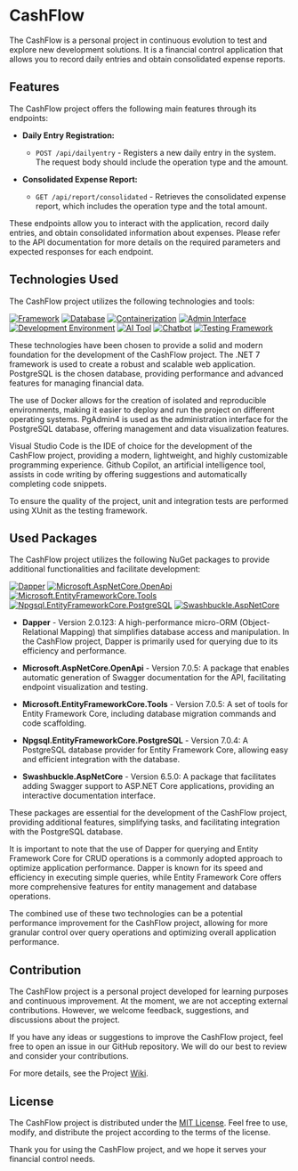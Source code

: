 # CashFlow

The CashFlow is a personal project in continuous evolution to test and explore new development solutions. It is a financial control application that allows you to record daily entries and obtain consolidated expense reports.

## Features

The CashFlow project offers the following main features through its endpoints:

- **Daily Entry Registration:**
  - `POST /api/dailyentry` - Registers a new daily entry in the system. The request body should include the operation type and the amount.

- **Consolidated Expense Report:**
  - `GET /api/report/consolidated` - Retrieves the consolidated expense report, which includes the operation type and the total amount.

These endpoints allow you to interact with the application, record daily entries, and obtain consolidated information about expenses. Please refer to the API documentation for more details on the required parameters and expected responses for each endpoint.

## Technologies Used

The CashFlow project utilizes the following technologies and tools:

[![Framework](https://img.shields.io/badge/Framework-.NET%207-blueviolet)](https://dotnet.microsoft.com/)
[![Database](https://img.shields.io/badge/Database-PostgreSQL-blue)](https://www.postgresql.org/)
[![Containerization](https://img.shields.io/badge/Containerization-Docker-brightgreen)](https://www.docker.com/)
[![Admin Interface](https://img.shields.io/badge/Admin%20Interface-PgAdmin4-orange)](https://www.pgadmin.org/)
[![Development Environment](https://img.shields.io/badge/Development%20Environment-Visual%20Studio%20Code-blue)](https://code.visualstudio.com/)
[![AI Tool](https://img.shields.io/badge/AI%20Tool-Github%20Copilot-yellow)](https://copilot.github.com/)
[![Chatbot](https://img.shields.io/badge/Chatbot-ChatGPT-brightgreen)](https://www.openai.com/)
[![Testing Framework](https://img.shields.io/badge/Testing%20Framework-XUnit-red)](https://xunit.net/)

These technologies have been chosen to provide a solid and modern foundation for the development of the CashFlow project. The .NET 7 framework is used to create a robust and scalable web application. PostgreSQL is the chosen database, providing performance and advanced features for managing financial data.

The use of Docker allows for the creation of isolated and reproducible environments, making it easier to deploy and run the project on different operating systems. PgAdmin4 is used as the administration interface for the PostgreSQL database, offering management and data visualization features.

Visual Studio Code is the IDE of choice for the development of the CashFlow project, providing a modern, lightweight, and highly customizable programming experience. Github Copilot, an artificial intelligence tool, assists in code writing by offering suggestions and automatically completing code snippets.

To ensure the quality of the project, unit and integration tests are performed using XUnit as the testing framework.

## Used Packages

The CashFlow project utilizes the following NuGet packages to provide additional functionalities and facilitate development:

[![Dapper](https://img.shields.io/badge/Dapper-2.0.123-blue)](https://github.com/StackExchange/Dapper)
[![Microsoft.AspNetCore.OpenApi](https://img.shields.io/badge/Microsoft.AspNetCore.OpenApi-7.0.5-blue)](https://docs.microsoft.com/en-us/aspnet/core/tutorials/getting-started-with-swashbuckle?view=aspnetcore-7.0.5)
[![Microsoft.EntityFrameworkCore.Tools](https://img.shields.io/badge/Microsoft.EntityFrameworkCore.Tools-7.0.5-blue)](https://docs.microsoft.com/en-us/ef/core/cli/dotnet)
[![Npgsql.EntityFrameworkCore.PostgreSQL](https://img.shields.io/badge/Npgsql.EntityFrameworkCore.PostgreSQL-7.0.4-blue)](https://www.npgsql.org/efcore/)
[![Swashbuckle.AspNetCore](https://img.shields.io/badge/Swashbuckle.AspNetCore-6.5.0-blue)](https://github.com/domaindrivendev/Swashbuckle.AspNetCore)


- **Dapper** - Version 2.0.123: A high-performance micro-ORM (Object-Relational Mapping) that simplifies database access and manipulation. In the CashFlow project, Dapper is primarily used for querying due to its efficiency and performance.

- **Microsoft.AspNetCore.OpenApi** - Version 7.0.5: A package that enables automatic generation of Swagger documentation for the API, facilitating endpoint visualization and testing.

- **Microsoft.EntityFrameworkCore.Tools** - Version 7.0.5: A set of tools for Entity Framework Core, including database migration commands and code scaffolding.

- **Npgsql.EntityFrameworkCore.PostgreSQL** - Version 7.0.4: A PostgreSQL database provider for Entity Framework Core, allowing easy and efficient integration with the database.

- **Swashbuckle.AspNetCore** - Version 6.5.0: A package that facilitates adding Swagger support to ASP.NET Core applications, providing an interactive documentation interface.

These packages are essential for the development of the CashFlow project, providing additional features, simplifying tasks, and facilitating integration with the PostgreSQL database.

It is important to note that the use of Dapper for querying and Entity Framework Core for CRUD operations is a commonly adopted approach to optimize application performance. Dapper is known for its speed and efficiency in executing simple queries, while Entity Framework Core offers more comprehensive features for entity management and database operations.

The combined use of these two technologies can be a potential performance improvement for the CashFlow project, allowing for more granular control over query operations and optimizing overall application performance.

## Contribution

The CashFlow project is a personal project developed for learning purposes and continuous improvement. At the moment, we are not accepting external contributions. However, we welcome feedback, suggestions, and discussions about the project.

If you have any ideas or suggestions to improve the CashFlow project, feel free to open an issue in our GitHub repository. We will do our best to review and consider your contributions.

For more details, see the Project [Wiki](https://github.com/wmaschette/CashFlow/wiki).

## License

The CashFlow project is distributed under the [MIT License](LICENSE). Feel free to use, modify, and distribute the project according to the terms of the license.

Thank you for using the CashFlow project, and we hope it serves your financial control needs.



